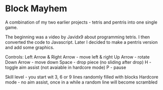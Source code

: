 # Block Mayhem

A combination of my two earlier projects - tetris and pentris into one single game.

The beginning was a video by Javidx9 about programming tetris. I then converted the code to Javascript. Later I decided to make a pentris version and add some graphics.

Controls:
Left Arrow & Right Arrow - move left & right
Up Arrow - rotate
Down Arrow - move down
Space - drop piece (no sliding after drop)
H - toggle aim assist (not avaiable in hardcore mode)
P - pause

Skill level - you start wit 3, 6 or 9 lines randomly filled with blocks
Hardcore mode - no aim assist, once in a while a random line will become scrambled

